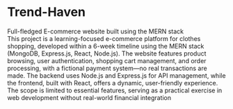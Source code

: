# Trend-Haven
Full-fledged E-commerce website built using the MERN stack
<br/>
This project is a learning-focused e-commerce platform for clothes shopping, developed 
within a 6-week timeline using the MERN stack (MongoDB, Express.js, React, Node.js). 
The website features product browsing, user authentication, shopping cart management, 
and order processing, with a fictional payment system—no real transactions are made. The 
backend uses Node.js and Express.js for API management, while the frontend, built with 
React, offers a dynamic, user-friendly experience. The scope is limited to essential 
features, serving as a practical exercise in web development without real-world financial 
integration

